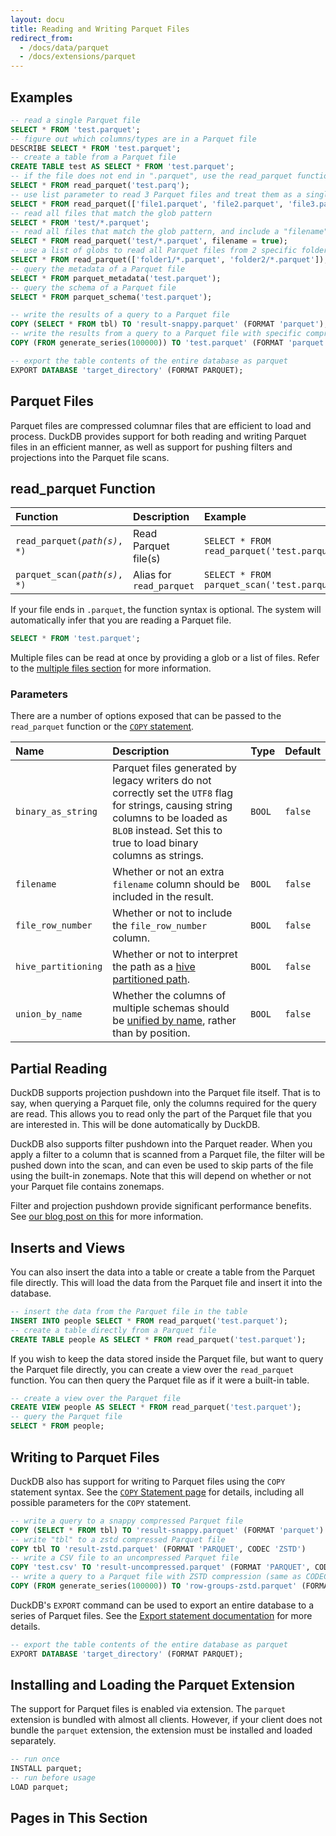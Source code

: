 ```yaml
---
layout: docu
title: Reading and Writing Parquet Files
redirect_from:
  - /docs/data/parquet
  - /docs/extensions/parquet
---
```


## Examples

```sql
-- read a single Parquet file
SELECT * FROM 'test.parquet';
-- figure out which columns/types are in a Parquet file
DESCRIBE SELECT * FROM 'test.parquet';
-- create a table from a Parquet file
CREATE TABLE test AS SELECT * FROM 'test.parquet';
-- if the file does not end in ".parquet", use the read_parquet function
SELECT * FROM read_parquet('test.parq');
-- use list parameter to read 3 Parquet files and treat them as a single table
SELECT * FROM read_parquet(['file1.parquet', 'file2.parquet', 'file3.parquet']);
-- read all files that match the glob pattern
SELECT * FROM 'test/*.parquet';
-- read all files that match the glob pattern, and include a "filename" column that specifies which file each row came from
SELECT * FROM read_parquet('test/*.parquet', filename = true);
-- use a list of globs to read all Parquet files from 2 specific folders
SELECT * FROM read_parquet(['folder1/*.parquet', 'folder2/*.parquet']);
-- query the metadata of a Parquet file
SELECT * FROM parquet_metadata('test.parquet');
-- query the schema of a Parquet file
SELECT * FROM parquet_schema('test.parquet');

-- write the results of a query to a Parquet file
COPY (SELECT * FROM tbl) TO 'result-snappy.parquet' (FORMAT 'parquet');
-- write the results from a query to a Parquet file with specific compression and row_group_size
COPY (FROM generate_series(100000)) TO 'test.parquet' (FORMAT 'parquet', COMPRESSION 'ZSTD', ROW_GROUP_SIZE 100000);

-- export the table contents of the entire database as parquet
EXPORT DATABASE 'target_directory' (FORMAT PARQUET);
```

## Parquet Files

Parquet files are compressed columnar files that are efficient to load and process. DuckDB provides support for both reading and writing Parquet files in an efficient manner, as well as support for pushing filters and projections into the Parquet file scans.

## read_parquet Function

| Function | Description | Example |
|:--|:--|:-----|
| `read_parquet(`*`path(s)`*`, *)` | Read Parquet file(s)     | `SELECT * FROM read_parquet('test.parquet');` |
| `parquet_scan(`*`path(s)`*`, *)` | Alias for `read_parquet` | `SELECT * FROM parquet_scan('test.parquet');` |

If your file ends in `.parquet`, the function syntax is optional. The system will automatically infer that you are reading a Parquet file.

```sql
SELECT * FROM 'test.parquet';
```

Multiple files can be read at once by providing a glob or a list of files. Refer to the [multiple files section](../multiple_files/overview) for more information.

### Parameters

There are a number of options exposed that can be passed to the `read_parquet` function or the [`COPY` statement](../../sql/statements/copy).

| Name | Description | Type | Default |
|:--|:-----|:-|:-|
| `binary_as_string` | Parquet files generated by legacy writers do not correctly set the `UTF8` flag for strings, causing string columns to be loaded as `BLOB` instead. Set this to true to load binary columns as strings. | `BOOL` | `false` |
| `filename` | Whether or not an extra `filename` column should be included in the result. | `BOOL` | `false` |
| `file_row_number` | Whether or not to include the `file_row_number` column. | `BOOL` | `false` |
| `hive_partitioning` | Whether or not to interpret the path as a [hive partitioned path](../partitioning/hive_partitioning). | `BOOL` | `false` |
| `union_by_name` | Whether the columns of multiple schemas should be [unified by name](../multiple_files/combining_schemas), rather than by position. | `BOOL` | `false` |

## Partial Reading

DuckDB supports projection pushdown into the Parquet file itself. That is to say, when querying a Parquet file, only the columns required for the query are read. This allows you to read only the part of the Parquet file that you are interested in. This will be done automatically by DuckDB.

DuckDB also supports filter pushdown into the Parquet reader. When you apply a filter to a column that is scanned from a Parquet file, the filter will be pushed down into the scan, and can even be used to skip parts of the file using the built-in zonemaps. Note that this will depend on whether or not your Parquet file contains zonemaps.

Filter and projection pushdown provide significant performance benefits. See [our blog post on this](/2021/06/25/querying-parquet.html) for more information.

## Inserts and Views

You can also insert the data into a table or create a table from the Parquet file directly. This will load the data from the Parquet file and insert it into the database.

```sql
-- insert the data from the Parquet file in the table
INSERT INTO people SELECT * FROM read_parquet('test.parquet');
-- create a table directly from a Parquet file
CREATE TABLE people AS SELECT * FROM read_parquet('test.parquet');
```

If you wish to keep the data stored inside the Parquet file, but want to query the Parquet file directly, you can create a view over the `read_parquet` function. You can then query the Parquet file as if it were a built-in table.

```sql
-- create a view over the Parquet file
CREATE VIEW people AS SELECT * FROM read_parquet('test.parquet');
-- query the Parquet file
SELECT * FROM people;
```

## Writing to Parquet Files

DuckDB also has support for writing to Parquet files using the `COPY` statement syntax. See the [`COPY` Statement page](../../sql/statements/copy) for details, including all possible parameters for the `COPY` statement.

```sql
-- write a query to a snappy compressed Parquet file
COPY (SELECT * FROM tbl) TO 'result-snappy.parquet' (FORMAT 'parquet')
-- write "tbl" to a zstd compressed Parquet file
COPY tbl TO 'result-zstd.parquet' (FORMAT 'PARQUET', CODEC 'ZSTD')
-- write a CSV file to an uncompressed Parquet file
COPY 'test.csv' TO 'result-uncompressed.parquet' (FORMAT 'PARQUET', CODEC 'UNCOMPRESSED')
-- write a query to a Parquet file with ZSTD compression (same as CODEC) and row_group_size
COPY (FROM generate_series(100000)) TO 'row-groups-zstd.parquet' (FORMAT PARQUET, COMPRESSION ZSTD, ROW_GROUP_SIZE 100000);
```

DuckDB's `EXPORT` command can be used to export an entire database to a series of Parquet files. See the [Export statement documentation](../../sql/statements/export) for more details.
```sql
-- export the table contents of the entire database as parquet
EXPORT DATABASE 'target_directory' (FORMAT PARQUET);
```

## Installing and Loading the Parquet Extension

The support for Parquet files is enabled via extension. The `parquet` extension is bundled with almost all clients. However, if your client does not bundle the `parquet` extension, the extension must be installed and loaded separately.

```sql
-- run once
INSTALL parquet;
-- run before usage
LOAD parquet;
```

## Pages in This Section
